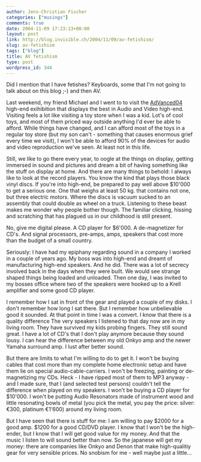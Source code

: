 ```yaml
---
author: Jens-Christian Fischer
categories: ["musings"]
comments: true
date: 2004-11-09 17:23:13+00:00
layout: post
link: http://blog.invisible.ch/2004/11/09/av-fetishism/
slug: av-fetishism
tags: ["blog"]
title: AV fetishism
type: post
wordpress_id: 344
---
```


Did I mention that I have fetishes? Keyboards, some that I'm not going to talk about on this blog ;-) and then AV. 

Last weekend, my friend Michael and I went to to visit the [AdVanced04](http://www.advance04.ch) high-end exihibition that displays the best in Audio and Video high-end. Visiting feels a lot like visiting a toy store when I was a kid. Lot's of cool toys, and most of them priced way outside anything I'd ever be able to afford. While things have changed, and I can afford most of the toys in a regular toy store (but my son can't - something that causes enormous grief every time we visit), I won't be able to afford 90% of the devices for audio and video reproduction we've seen. At least not in this life.

Still, we like to go there every year, to oogle at the things on display, getting immersed in sound and pictures and dream a bit of having something like the stuff on display at home. And there are many things to behold: I always like to look at the record players. You know the kind that plays those black vinyl discs. If you're into high-end, be prepared to pay well above $10'000 to get a serious one. One that weighs at least 50 kg. that contains not one, but three electric motors. Where the  discs is vacuum sucked to an assembly that could double as wheel on a truck. Listening to these beast makes me wonder why people bother though. The familiar clicking, hissing and scratching that has plagued us in our childhood is still present. 

No, give me digital please. A CD player for $6'000. A de-magnetizer for CD's. And signal processors, pre-amps, amps, speakers that cost more than the budget of a small country.

Seriously: I have had my epiphany regarding sound in a company I worked in a couple of years ago. My boss was into high-end and dreamt of manufacturing high-end speakers. And he did. There was a lot of secrecy involved back in the days when they were built. We would see strange shaped things being loaded and unloaded. Then one day, I was invited to my bosses office where two of the speakers were hooked up to a Krell amplifier and some good CD player.

I remember how I sat in front of the gear and played a couple of my disks. I don't remember how long I sat there. But I remember how unbelievable good it sounded. At that point in time I was a convert. I know that there is a quality difference The very speakers I listened to that day now are in my living room. They have survived my kids probing fingers. They still sound great. I have a lot of CD's that I don't play anymore because they sound lousy. I can hear the difference between my old Onkyo amp and the newer Yamaha surround amp. I lust after better sound.

But there are limits to what I'm willing to do to get it. I won't be buying cables that cost more than my complete home electronic setup and have them lie on special audio-cable-carriers. I won't be freezing, painting or de-magnetizing my CDs. Heck - I have ripped most of them to MP3 anyway - and I made sure, that I (and selected test persons) couldn't tell the difference when played on my speakers. I won't be buying a CD player for $10'000. I won't be putting Audio Resonators made of instrument wood and little resonating bowls of metal (you pick the metal, you pay the price: silver: €300, platinum €1'600) around my living room.

But I have seen that there is stuff for me: I am willing to pay $2000 for a good amp. $1200 for a good CD/DVD player. I know that I won't be the high-ender, but I know that I will get good value for my money. And that the music I listen to will sound better than now. So the japanese will get my money: there are companies like Onkyo and Denon that make high-qualitiy gear for very sensible prices. No snobism for me - well maybe just a little...
